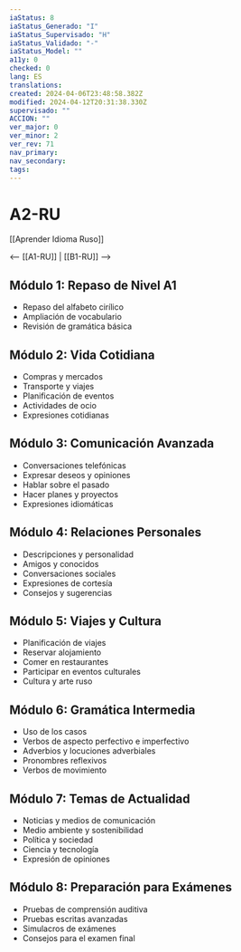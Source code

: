 ```yaml
---
iaStatus: 8
iaStatus_Generado: "I"
iaStatus_Supervisado: "H"
iaStatus_Validado: "-"
iaStatus_Model: ""
a11y: 0
checked: 0
lang: ES
translations: 
created: 2024-04-06T23:48:58.382Z
modified: 2024-04-12T20:31:38.330Z
supervisado: ""
ACCION: ""
ver_major: 0
ver_minor: 2
ver_rev: 71
nav_primary: 
nav_secondary: 
tags:
---
```

# A2-RU

[[Aprender Idioma Ruso]]

<-- [[A1-RU]] | [[B1-RU]] -->

## Módulo 1: Repaso de Nivel A1

- Repaso del alfabeto cirílico
- Ampliación de vocabulario
- Revisión de gramática básica

## Módulo 2: Vida Cotidiana

- Compras y mercados
- Transporte y viajes
- Planificación de eventos
- Actividades de ocio
- Expresiones cotidianas

## Módulo 3: Comunicación Avanzada

- Conversaciones telefónicas
- Expresar deseos y opiniones
- Hablar sobre el pasado
- Hacer planes y proyectos
- Expresiones idiomáticas

## Módulo 4: Relaciones Personales

- Descripciones y personalidad
- Amigos y conocidos
- Conversaciones sociales
- Expresiones de cortesía
- Consejos y sugerencias

## Módulo 5: Viajes y Cultura

- Planificación de viajes
- Reservar alojamiento
- Comer en restaurantes
- Participar en eventos culturales
- Cultura y arte ruso

## Módulo 6: Gramática Intermedia

- Uso de los casos
- Verbos de aspecto perfectivo e imperfectivo
- Adverbios y locuciones adverbiales
- Pronombres reflexivos
- Verbos de movimiento

## Módulo 7: Temas de Actualidad

- Noticias y medios de comunicación
- Medio ambiente y sostenibilidad
- Política y sociedad
- Ciencia y tecnología
- Expresión de opiniones

## Módulo 8: Preparación para Exámenes

- Pruebas de comprensión auditiva
- Pruebas escritas avanzadas
- Simulacros de exámenes
- Consejos para el examen final

